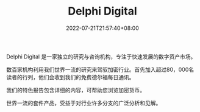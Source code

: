 ﻿---
weight: 
title: "Delphi Digital"
description: "Delphi Digital 是一家独立的研究与咨询机构，专注于快速发展的数字资产市场"
date: 2022-07-21T21:57:40+08:00
lastmod: 2022-07-21T16:45:40+08:00
draft: false
authors: ["june"]
featuredImage: "delphi-digital.jpg"
link: "https://delphidigital.io/"
tags: ["研究机构","Delphi Digital"]
categories: ["navigation"]
navigation: ["研究机构"]
lightgallery: true
toc: true
pinned: false
recommend: false
recommend1: false
---
Delphi Digital 是一家独立的研究与咨询机构，专注于快速发展的数字资产市场。

数百家机构利用我们世界一流的研究来驾驭加密行业。首先加入超过80，000名读者的行列，他们会收到我们的免费德尔福每日通讯。

我们的特色报告包含详细的内容，可帮助您浏览加密货币。

世界一流的套件产品，受益于对行业许多分支的广泛分析和见解。